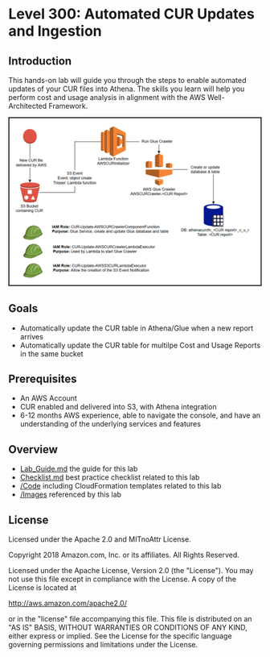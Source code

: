 # Level 300: Automated CUR Updates and Ingestion

## Introduction
 This hands-on lab will guide you through the steps to enable automated updates of your CUR files into Athena. The skills you learn will help you perform cost and usage analysis in alignment with the AWS Well-Architected Framework.

![Images/Setup.png](Images/Setup.png)

## Goals
- Automatically update the CUR table in Athena/Glue when a new report arrives
- Automatically update the CUR table for multilpe Cost and Usage Reports in the same bucket



## Prerequisites
- An AWS Account
- CUR enabled and delivered into S3, with Athena integration
- 6-12 months AWS experience, able to navigate the console, and have an understanding of the underlying services and features

## Overview
- [Lab_Guide.md](Lab_Guide.md) the guide for this lab
- [Checklist.md](Checklist.md) best practice checklist related to this lab
- [/Code](Code/) including CloudFormation templates related to this lab
- [/Images](Images/) referenced by this lab



## License

Licensed under the Apache 2.0 and MITnoAttr License.

Copyright 2018 Amazon.com, Inc. or its affiliates. All Rights Reserved.

Licensed under the Apache License, Version 2.0 (the "License"). You may not use this file except in compliance with the License. A copy of the License is located at

http://aws.amazon.com/apache2.0/

or in the "license" file accompanying this file. This file is distributed on an "AS IS" BASIS, WITHOUT WARRANTIES OR CONDITIONS OF ANY KIND, either express or implied. See the License for the specific language governing permissions and limitations under the License.
